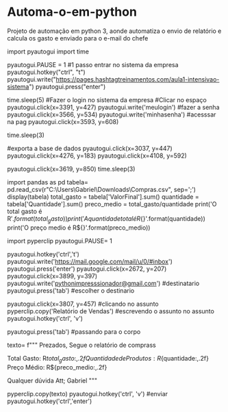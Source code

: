 # Automa-o-em-python
Projeto de automação em python 3, aonde automatiza o envio de relatório e calcula os gasto e enviado para o e-mail do chefe

import pyautogui
import time 

pyautogui.PAUSE = 1
#1 passo entrar no sistema da empresa
pyautogui.hotkey("ctrl", "t")
pyautogui.write("https://pages.hashtagtreinamentos.com/aula1-intensivao-sistema")
pyautogui.press("enter")

time.sleep(5)
#Fazer o login no sistema da empresa
#Clicar no espaço
pyautogui.click(x=3391, y=427)
pyautogui.write('meulogin')
#fazer a senha
pyautogui.click(x=3566, y=534)
pyautogui.write('minhasenha')
#acesssar na pag
pyautogui.click(x=3593, y=608)

time.sleep(3)

#exporta a base de dados
pyautogui.click(x=3037, y=447)
pyautogui.click(x=4276, y=183)
pyautogui.click(x=4108, y=592)

pyautogui.click(x=3619, y=850)
time.sleep(3)

import pandas as pd
tabela= pd.read_csv(r"C:\Users\Gabriel\Downloads\Compras.csv", sep=';')
display(tabela)
total_gasto = tabela['ValorFinal'].sum()
quantidade = tabela['Quantidade'].sum()
preco_medio = total_gasto/quantidade
print('O total gasto é R${}'.format(total_gasto))
print('A quantidade total é R${}'.format(quantidade))
print('O preço medio é R${}'.format(preco_medio))

import pyperclip
pyautogui.PAUSE= 1

pyautogui.hotkey('ctrl','t')
pyautogui.write('https://mail.google.com/mail/u/0/#inbox')
pyautogui.press('enter')
pyautogui.click(x=2672, y=207)
pyautogui.click(x=3899, y=397)
pyautogui.write('pythonimpresssionador@gmail.com') #destinatario
pyautogui.press('tab') #escolher o destinario

pyautogui.click(x=3807, y=457) #clicando no assunto
pyperclip.copy('Relatório de Vendas') #escrevendo o assunto no assunto
pyautogui.hotkey('ctrl', 'v')

pyautogui.press('tab') #passando para o corpo

texto= f"""
Prezados,
Segue o relatório de comprass

Total Gasto: R${total_gasto:,.2f}
Quantidade de Produtos: R${quantidade:,.2f}
Preço Médio: R${preco_medio:,.2f}

Qualquer dúvida
Att; Gabriel
"""



pyperclip.copy(texto)
pyautogui.hotkey('ctrl', 'v')
#enviar
pyautogui.hotkey('ctrl','enter')
